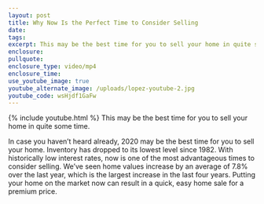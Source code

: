 ```yaml
---
layout: post
title: Why Now Is the Perfect Time to Consider Selling
date:
tags:
excerpt: This may be the best time for you to sell your home in quite some time.
enclosure:
pullquote:
enclosure_type: video/mp4
enclosure_time:
use_youtube_image: true
youtube_alternate_image: /uploads/lopez-youtube-2.jpg
youtube_code: wsHjdf1GaFw
---
```


{% include youtube.html %} This may be the best time for you to sell your home in quite some time.

In case you haven’t heard already, 2020 may be the best time for you to sell your home. Inventory has dropped to its lowest level since 1982. With historically low interest rates, now is one of the most advantageous times to consider selling. We’ve seen home values increase by an average of 7.8% over the last year, which is the largest increase in the last four years. Putting your home on the market now can result in a quick, easy home sale for a premium price.
